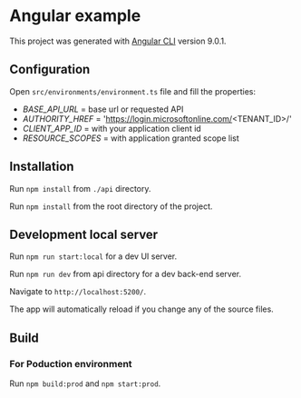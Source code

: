 # Angular example

This project was generated with [Angular CLI](https://github.com/angular/angular-cli) version 9.0.1.

## Configuration

Open `src/environments/environment.ts` file and fill the properties:

* _BASE_API_URL_ = base url or requested API
* _AUTHORITY_HREF_ = 'https://login.microsoftonline.com/<TENANT_ID>/'
* _CLIENT_APP_ID_ = with your application client id
* _RESOURCE_SCOPES_ = with application granted scope list

## Installation 
  
Run `npm install` from `./api` directory.

Run `npm install` from the root directory of the project.

## Development local server

Run `npm run start:local` for a dev UI server.

Run `npm run dev` from api directory for a dev back-end server. 

Navigate to `http://localhost:5200/`. 

The app will automatically reload if you change any of the source files.

## Build

### For Poduction environment
Run `npm build:prod` and `npm start:prod`.


